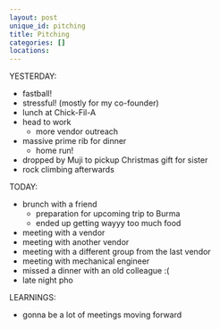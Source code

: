 ```yaml
---
layout: post
unique_id: pitching
title: Pitching
categories: []
locations: 
---
```


YESTERDAY:
* fastball!
* stressful! (mostly for my co-founder)
* lunch at Chick-Fil-A
* head to work
  * more vendor outreach
* massive prime rib for dinner
  * home run!
* dropped by Muji to pickup Christmas gift for sister
* rock climbing afterwards

TODAY:
* brunch with a friend
  * preparation for upcoming trip to Burma
  * ended up getting wayyy too much food
* meeting with a vendor
* meeting with another vendor
* meeting with a different group from the last vendor
* meeting with mechanical engineer
* missed a dinner with an old colleague :(
* late night pho

LEARNINGS:
* gonna be a lot of meetings moving forward
